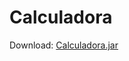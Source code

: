# Calculadora <br>
Download: [Calculadora.jar](https://github.com/Geydson-Santos/Calculadora/tree/main/dist/Calculadora.jar)
